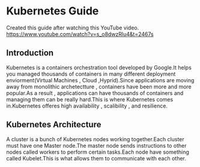 # Kubernetes Guide
Created this guide after watching this YouTube video. https://www.youtube.com/watch?v=s_o8dwzRlu4&t=2467s
## Introduction
Kubernetes is a containers orchestration tool developed by Google.It helps you managed thousands of containers in many
different deployment enviorment(Virtual Machines , Cloud ,Hyprid).Since applications are moving away from monolithic 
archetectture , containers have been more and more popular.As a result , applications can have thousands of containers 
and managing them can be really hard.This is where Kubernetes comes in.Kubernetes offeres high availability , scalibility , 
and resilience.

## Kubernetes Architecture
A cluster is a bunch of Kubernetes nodes working together.Each cluster must have one Master node.The master node sends
instructions to other nodes called workers to perform certain tasks.Each node have something called Kubelet.This is what allows
them to communicate with each other.

